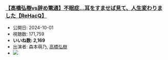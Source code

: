 ### [【高橋弘樹vs辞め電通】不眠症…耳をすませば見て、人生変わりました【ReHacQ】](https://www.youtube.com/watch?v=7rF8MlFjunM)
-   公開日: 2024-10-01
-   視聴数: 171,759
-   **いいね数: 2,169**
-   出演者: 森本萌乃, [高橋弘樹](/rehacq_fan/people/高橋弘樹 "wikilink")
- [![](https://img.youtube.com/vi/7rF8MlFjunM/hqdefault.jpg)](https://www.youtube.com/watch?v=7rF8MlFjunM)
